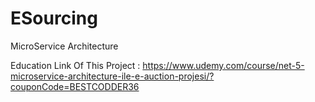 # ESourcing
MicroService Architecture

Education Link Of This Project : 
https://www.udemy.com/course/net-5-microservice-architecture-ile-e-auction-projesi/?couponCode=BESTCODDER36

